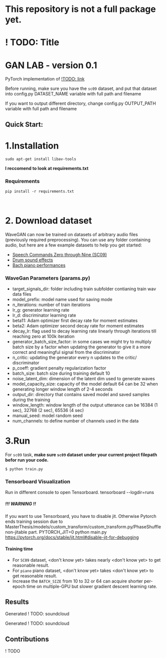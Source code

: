 # This repository is not a full package yet.

# ! TODO: Title
# GAN LAB - version 0.1
PyTorch implementation of [!TODO: link]()

Before running, make sure you have the `sc09` dataset, and put that dataset into 
config.py DATASET_NAME variable with full path and filename

If you want to output different directory, change config.py OUTPUT_PATH variable with full path and filename

## Quick Start:
# 1.Installation
```
sudo apt-get install libav-tools
```
<b>I reccomend to look at requirements.txt</b>
### Requirements

```
pip install -r requirements.txt
```

<br/>

# 2. Download dataset
WaveGAN can now be trained on datasets of arbitrary audio files (previously required preprocessing). You can use any folder containing audio, but here are a few example datasets to help you get started:

- [Speech Commands Zero through Nine (SC09)](http://deepyeti.ucsd.edu/cdonahue/wavegan/data/sc09.tar.gz)
- [Drum sound effects](http://deepyeti.ucsd.edu/cdonahue/wavegan/data/drums.tar.gz)
- [Bach piano performances](http://deepyeti.ucsd.edu/cdonahue/wavegan/data/mancini_piano.tar.gz)

### WaveGan Parameters (params.py)
- target_signals_dir: folder including train subfolder contianing train wav data files
- model_prefix: model name used for saving mode
- n_iterations: number of train iterations
- lr_g: generator learning rate
- lr_d: discriminator learning rate
- beta11: Adam optimizer first  decay rate for moment estimates
- beta2:  Adam optimizer second  decay rate for moment estimates
- decay_lr: flag used to decay learning rate linearly through iterations till reaching zero at 100k iteration
- generator_batch_size_factor: in some cases we might try to multiply batch size by a factor when updatng the generator to give it a more correct and meaningful signal from the discriminator
- n_critic: updating the generator every n updates to the critic/ discriminator
- p_coeff: gradient penalty regularization factor
- batch_size: batch size during training default 10
- noise_latent_dim: dimension of the latent dim used to generate waves
- model_capacity_size: capacity of the model default 64 can be 32 when generating longer window length of 2-4 seconds
- output_dir: directory that contains saved model and saved samples during the training
- window_length: window length of the output utterance can be 16384 (1 sec), 32768 (2 sec), 65536 (4 sec)
- manual_seed: model random seed 
- num_channels: to define number of channels used in the data 

# 3.Run

For `sc09` task, **make sure `sc09` dataset under your current project filepath befor run your code.**
```
$ python train.py
```
### Tensorboard Visualization
Run in different console to open Tensorboard.
tensorboard --logdir=runs

##### !!! WARNING !!
If you want to use Tensorboard, you have to disable jit. Otherwise Pytorch ends training session due to 
MasterThesis/models/custom_transform/custom_transform.py/PhaseShuffle non-jitable part.
PYTORCH_JIT=0 python main.py
https://pytorch.org/docs/stable/jit.html#disable-jit-for-debugging

#### Training time
* For `SC09` dataset, <don't know yet> takes nearly <don't know yet> to get reasonable result.
* For `piano` piano dataset, <don't know yet> takes <don't know yet> to get reasonable result.
* Increase the `BATCH_SIZE` from 10 to 32 or 64 can acquire shorter per-epoch time on multiple-GPU but slower gradient descent learning rate.

## Results
Generated  ! TODO: soundcloud

Generated  ! TODO: soundcloud

## Contributions
! TODO
